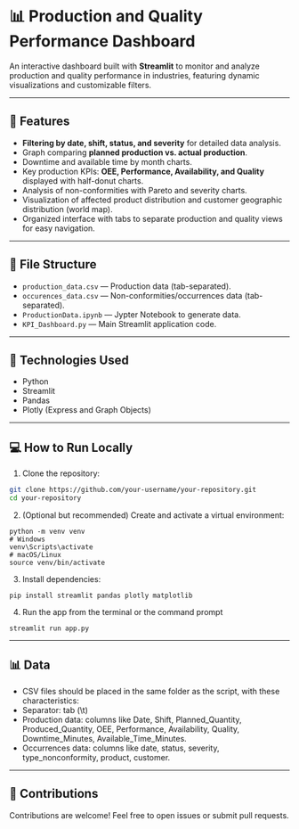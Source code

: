 # 📊 Production and Quality Performance Dashboard

An interactive dashboard built with **Streamlit** to monitor and analyze production and quality performance in industries, featuring dynamic visualizations and customizable filters.

---

## 🚀 Features

- **Filtering by date, shift, status, and severity** for detailed data analysis.  
- Graph comparing **planned production vs. actual production**.
- Downtime and available time by month charts.
- Key production KPIs: **OEE, Performance, Availability, and Quality** displayed with half-donut charts.  
- Analysis of non-conformities with Pareto and severity charts.  
- Visualization of affected product distribution and customer geographic distribution (world map).  
- Organized interface with tabs to separate production and quality views for easy navigation.

---

## 📁 File Structure

- `production_data.csv` — Production data (tab-separated).  
- `occurences_data.csv` — Non-conformities/occurrences data (tab-separated).
- `ProductionData.ipynb` — Jypter Notebook to generate data.
- `KPI_Dashboard.py` — Main Streamlit application code.

---

## 🔧 Technologies Used

- Python  
- Streamlit  
- Pandas  
- Plotly (Express and Graph Objects)  

---

## 💻 How to Run Locally

1. Clone the repository:

```bash
git clone https://github.com/your-username/your-repository.git
cd your-repository
```

2. (Optional but recommended) Create and activate a virtual environment:

```
python -m venv venv
# Windows
venv\Scripts\activate
# macOS/Linux
source venv/bin/activate
```

3. Install dependencies:

```pip install streamlit pandas plotly matplotlib```

4. Run the app from the terminal or the command prompt

```streamlit run app.py```

---

## 📊 Data

- CSV files should be placed in the same folder as the script, with these characteristics:
- Separator: tab (\t)
- Production data: columns like Date, Shift, Planned_Quantity, Produced_Quantity, OEE, Performance, Availability, Quality, Downtime_Minutes, Available_Time_Minutes.
- Occurrences data: columns like date, status, severity, type_nonconformity, product, customer.

---

## 🤝 Contributions
Contributions are welcome! Feel free to open issues or submit pull requests.
